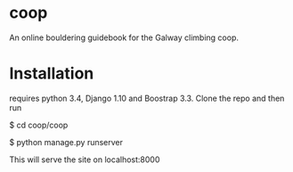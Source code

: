 # coop

An online bouldering guidebook for the Galway climbing coop. 

# Installation

requires python 3.4, Django 1.10 and Boostrap 3.3. Clone the repo and 
then run 

$ cd coop/coop

$ python manage.py runserver 

This will serve the site on localhost:8000


